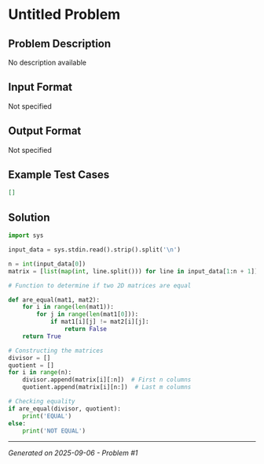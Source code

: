 # Untitled Problem

## Problem Description
No description available

## Input Format
Not specified

## Output Format
Not specified

## Example Test Cases
```json
[]
```

## Solution
```python
import sys

input_data = sys.stdin.read().strip().split('\n')

n = int(input_data[0])
matrix = [list(map(int, line.split())) for line in input_data[1:n + 1]]

# Function to determine if two 2D matrices are equal

def are_equal(mat1, mat2):
    for i in range(len(mat1)):
        for j in range(len(mat1[0])):
            if mat1[i][j] != mat2[i][j]:
                return False
    return True

# Constructing the matrices
divisor = []
quotient = []
for i in range(n):
    divisor.append(matrix[i][:n])  # First n columns
    quotient.append(matrix[i][n:])  # Last m columns

# Checking equality
if are_equal(divisor, quotient):
    print('EQUAL')
else:
    print('NOT EQUAL')
```

---
*Generated on 2025-09-06 - Problem #1*